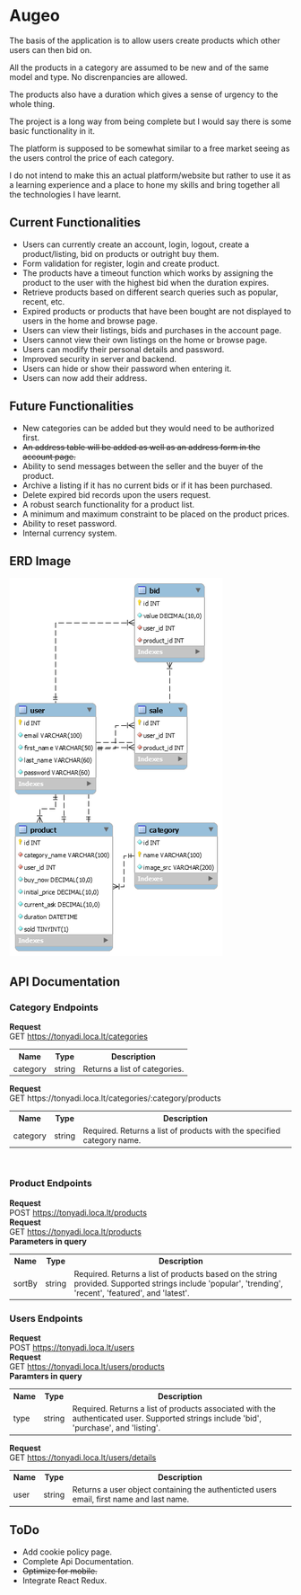 # Augeo
The basis of the application is to allow users create products which other users can then bid on.

All the products in a category are assumed to be new and of the same model and type. No discrenpancies are allowed.

The products also have a duration which gives a sense of urgency to the whole thing.

The project is a long way from being complete but I would say there is some basic functionality in it.

The platform is supposed to be somewhat similar to a free market seeing as the users control the price of each category.

I do not intend to make this an actual platform/website but rather to use it as a learning experience and a place to hone my skills and bring together all the technologies I have learnt.

## Current Functionalities
- Users can currently create an account, login, logout, create a product/listing, bid on products or outright buy them.
- Form validation for register, login and create product.
- The products have a timeout function which works by assigning the product to the user with the highest bid when the duration expires.
- Retrieve products based on different search queries such as popular, recent, etc. 
- Expired products or products that have been bought are not displayed to users in the home and browse page.
- Users can view their listings, bids and purchases in the account page.
- Users cannot view their own listings on the home or browse page.
- Users can modify their personal details and password.
- Improved security in server and backend.
- Users can hide or show their password when entering it.
- Users can now add their address.

## Future Functionalities
- New categories can be added but they would need to be authorized first.
- <s>An address table will be added as well as an address form in the account page.</s>
- Ability to send messages between the seller and the buyer of the product.
- Archive a listing if it has no current bids or if it has been purchased.
- Delete expired bid records upon the users request.
- A robust search functionality for a product list.
- A minimum and maximum constraint to be placed on the product prices.
- Ability to reset password.
- Internal currency system.
## ERD Image
![ERD Image](https://github.com/TonyADI/Augeo/blob/main/src/backend/ERD%20Image.png?raw=true)

## API Documentation
### Category Endpoints
<b>Request</b>
<br>
GET https://tonyadi.loca.lt/categories
<br>
<table>
  <tr>
    <th>Name</th>
    <th>Type</th>
    <th>Description</th>
  </tr>
  <tr>
    <td>category</td>
    <td>string</td>
    <td>Returns a list of categories.</td>
  </tr>
</table>
<b>Request</b>
<br>
GET https://tonyadi.loca.lt/categories/:category/products
<br>
<table>
  <tr>
    <th>Name</th>
    <th>Type</th>
    <th>Description</th>
  </tr>
  <tr>
    <td>category</td>
    <td>string</td>
    <td>Required. Returns a list of products with the specified category name.</td>
  </tr>
</table>
<br>

### Product Endpoints
<b>Request</b>
<br>
POST https://tonyadi.loca.lt/products
<br>
<b>Request</b>
<br>
GET https://tonyadi.loca.lt/products
<br>
<b>Parameters in query</b>
<table>
  <tr>
    <th>Name</th>
    <th>Type</th>
    <th>Description</th>
  </tr>
  <tr>
    <td>sortBy</td>
    <td>string</td>
    <td>Required. Returns a list of products based on the string provided. Supported strings include
    'popular', 'trending', 'recent', 'featured', and 'latest'.</td>
  </tr>
</table>

### Users Endpoints
<b>Request</b>
<br>
POST https://tonyadi.loca.lt/users
<br>
<b>Request</b>
<br>
GET https://tonyadi.loca.lt/users/products
<br>
<b>Paramters in query</b>
<table>
  <tr>
    <th>Name</th>
    <th>Type</th>
    <th>Description</th>
  </tr>
  <tr>
    <td>type</td>
    <td>string</td>
    <td>Required. Returns a list of products associated with the authenticated user. Supported strings include 
    'bid', 'purchase', and 'listing'.</td>
  </tr>
</table>


<b>Request</b>
<br>
GET https://tonyadi.loca.lt/users/details
<br>
<table>
  <tr>
    <th>Name</th>
    <th>Type</th>
    <th>Description</th>
  </tr>
  <tr>
    <td>user</td>
    <td>string</td>
    <td>Returns a user object containing the authenticted users email, first name and last name.</td>
  </tr>
</table>

## ToDo
- Add cookie policy page.
- Complete Api Documentation.
- <s>Optimize for mobile.</s>
- Integrate React Redux.
